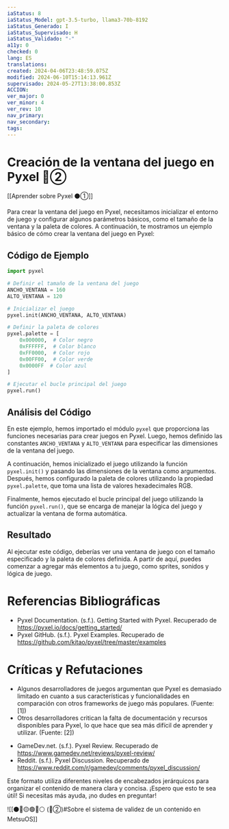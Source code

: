 ```yaml
---
iaStatus: 8
iaStatus_Model: gpt-3.5-turbo, llama3-70b-8192
iaStatus_Generado: I
iaStatus_Supervisado: H
iaStatus_Validado: "-"
a11y: 0
checked: 0
lang: ES
translations: 
created: 2024-04-06T23:48:59.075Z
modified: 2024-06-10T15:14:13.961Z
supervisado: 2024-05-27T13:38:00.853Z
ACCION: 
ver_major: 0
ver_minor: 4
ver_rev: 10
nav_primary: 
nav_secondary: 
tags:
---
```

# Creación de la ventana del juego en Pyxel 🔴②

[[Aprender sobre Pyxel  ⚫①]]

Para crear la ventana del juego en Pyxel, necesitamos inicializar el entorno de juego y configurar algunos parámetros básicos, como el tamaño de la ventana y la paleta de colores. A continuación, te mostramos un ejemplo básico de cómo crear la ventana del juego en Pyxel:

## Código de Ejemplo

```python
import pyxel

# Definir el tamaño de la ventana del juego
ANCHO_VENTANA = 160
ALTO_VENTANA = 120

# Inicializar el juego
pyxel.init(ANCHO_VENTANA, ALTO_VENTANA)

# Definir la paleta de colores
pyxel.palette = [
    0x000000,  # Color negro
    0xFFFFFF,  # Color blanco
    0xFF0000,  # Color rojo
    0x00FF00,  # Color verde
    0x0000FF  # Color azul
]

# Ejecutar el bucle principal del juego
pyxel.run()
```

## Análisis del Código

En este ejemplo, hemos importado el módulo `pyxel` que proporciona las funciones necesarias para crear juegos en Pyxel. Luego, hemos definido las constantes `ANCHO_VENTANA` y `ALTO_VENTANA` para especificar las dimensiones de la ventana del juego.

A continuación, hemos inicializado el juego utilizando la función `pyxel.init()` y pasando las dimensiones de la ventana como argumentos. Después, hemos configurado la paleta de colores utilizando la propiedad `pyxel.palette`, que toma una lista de valores hexadecimales RGB.

Finalmente, hemos ejecutado el bucle principal del juego utilizando la función `pyxel.run()`, que se encarga de manejar la lógica del juego y actualizar la ventana de forma automática.

## Resultado

Al ejecutar este código, deberías ver una ventana de juego con el tamaño especificado y la paleta de colores definida. A partir de aquí, puedes comenzar a agregar más elementos a tu juego, como sprites, sonidos y lógica de juego.

# Referencias Bibliográficas

- Pyxel Documentation. (s.f.). Getting Started with Pyxel. Recuperado de <https://pyxel.io/docs/getting_started/>
- Pyxel GitHub. (s.f.). Pyxel Examples. Recuperado de <https://github.com/kitao/pyxel/tree/master/examples>

# Críticas y Refutaciones

- Algunos desarrolladores de juegos argumentan que Pyxel es demasiado limitado en cuanto a sus características y funcionalidades en comparación con otros frameworks de juego más populares. (Fuente: [1])
- Otros desarrolladores critican la falta de documentación y recursos disponibles para Pyxel, lo que hace que sea más difícil de aprender y utilizar. (Fuente: [2])

* GameDev.net. (s.f.). Pyxel Review. Recuperado de <https://www.gamedev.net/reviews/pyxel-review/>
* Reddit. (s.f.). Pyxel Discussion. Recuperado de <https://www.reddit.com/r/gamedev/comments/pyxel_discussion/>

Este formato utiliza diferentes niveles de encabezados jerárquicos para organizar el contenido de manera clara y concisa. ¡Espero que esto te sea útil! Si necesitas más ayuda, ¡no dudes en preguntar!

![[⚫🔴🟡🟢🔵⚪ (🔴②)#Sobre el sistema de validez de un contenido en MetsuOS]]